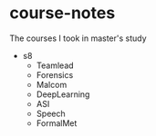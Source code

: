 # course-notes
The courses I took in master's study
- s8
  - Teamlead
  - Forensics
  - Malcom
  - DeepLearning
  - ASI
  - Speech
  - FormalMet